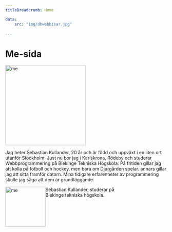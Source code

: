 ```yaml
---
titleBreadcrumb: Home

data:
    src: "img/dbwebbisar.jpg"

...
```

Me-sida
===============================

<img src="img/berg.jpg" alt="me" width="250px">


Jag heter Sebastian Kullander, 20 år och är född och uppväxt i en liten ort utanför Stockholm. Just nu bor jag i Karlskrona, Rödeby och studerar Webbprogrammering på Blekinge Tekniska Högskola. På fritiden gillar jag att kolla på fotboll och hockey, men bara om Djurgården spelar. annars gillar jag att sitta framför datorn. Mina tidigare erfarenheter av programmering skulle jag säga att dem är grundläggande.

<div class="byline" style="width:350px; height:94px;">
    <img style="float:left;" src="img/berg.jpg" alt="me" width="125px;">
    <p>Sebastian Kullander, studerar på Blekinge tekniska högskola.</p>
</div>
